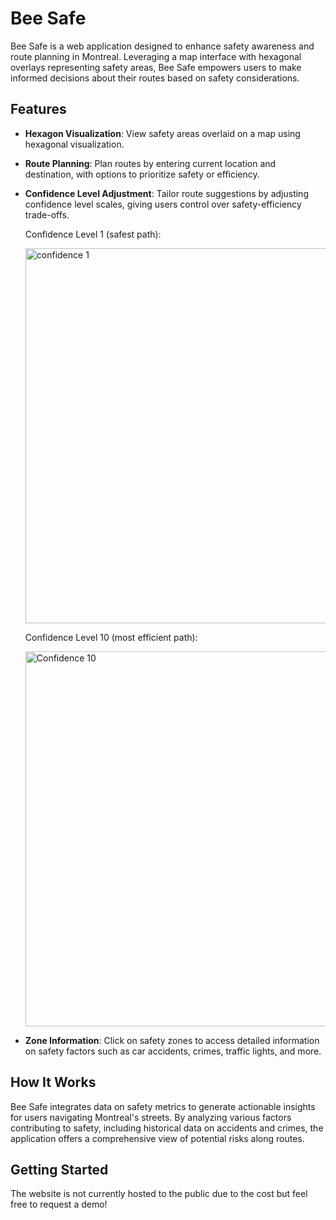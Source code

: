 # Bee Safe

Bee Safe is a web application designed to enhance safety awareness and route planning in Montreal. Leveraging a map interface with hexagonal overlays representing safety areas, Bee Safe empowers users to make informed decisions about their routes based on safety considerations.

## Features

- **Hexagon Visualization**: View safety areas overlaid on a map using hexagonal visualization.
- **Route Planning**: Plan routes by entering current location and destination, with options to prioritize safety or efficiency.
- **Confidence Level Adjustment**: Tailor route suggestions by adjusting confidence level scales, giving users control over safety-efficiency trade-offs.
  
  Confidence Level 1 (safest path):
  
  <img width="600" alt="confidence 1" src="https://github.com/SamuelBeaudoin/Bee_Safe/assets/73494088/640bbe80-3f47-4ef0-8aa5-b9c32fb46816">

  Confidence Level 10 (most efficient path):
  
  <img width="600" alt="Confidence 10" src="https://github.com/SamuelBeaudoin/Bee_Safe/assets/73494088/684ae108-a879-46b8-8162-f5f8a4239eb0">


- **Zone Information**: Click on safety zones to access detailed information on safety factors such as car accidents, crimes, traffic lights, and more.

## How It Works

Bee Safe integrates data on safety metrics to generate actionable insights for users navigating Montreal's streets. By analyzing various factors contributing to safety, including historical data on accidents and crimes, the application offers a comprehensive view of potential risks along routes.

## Getting Started

The website is not currently hosted to the public due to the cost but feel free to request a demo!
